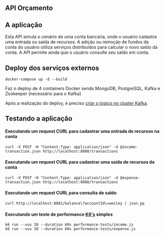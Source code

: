 ## API Orçamento

## A aplicação

Esta API simula o cenário de uma conta bancária, onde o usuário cadastra uma entrada ou saída de recursos.
A adição ou remoção de fundos da conta do usuário utiliza serviços distribuídos para calcular o novo saldo da conta.
A API permite ainda que o usuário consulte seu saldo em conta.

## Deploy dos serviços externos

```
docker-compose up -d --build
```
Faz o deploy de 4 containers Docker sendo MongoDB, PostgreSQL, Kafka e Zookeeper (necessário para o Kafka)

Após a realização do deploy, é preciso [criar o tópico no cluster Kafka](https://kafka.apache.org/quickstart).

## Testando a aplicação

#### Executando um request CURL para cadastrar uma entrada de recursos na conta
```
curl -X POST -H "Content-Type: application/json" -d @income-transaction.json http://localhost:8080/transactions
```
#### Executando um request CURL para cadastrar uma saída de recursos da conta
```
curl -X POST -H "Content-Type: application/json" -d @expense-transaction.json http://localhost:8080/transactions
```
#### Executando um request CURL para consulta de saldo
```
curl http://localhost:8081/balance\?accountId\=wesley | json_pp
```
#### Executando um teste de performance [K6's](https://k6.io) simples
````
k6 run --vus 10 --duration 60s performance-tests/income.js
k6 run --vus 10 --duration 60s performance-tests/expense.js
````
